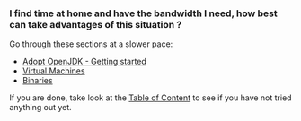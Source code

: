 ### I find time at home and have the bandwidth I need, how best can take advantages of this situation ?

Go through these sections at a slower pace:

* [Adopt OpenJDK - Getting started](adopt-openjdk-getting-started/adopt_openjdk_-_getting_started.md)
* [Virtual Machines](virtual-machines/virtual_machines.md)
* [Binaries](binaries/binaries.md)

If you are done, take look at the [Table of Content](http://neomatrix369.gitbooks.io/adoptopenjdk-getting-started-kit/content/) to see if you have not tried anything out yet.
 
